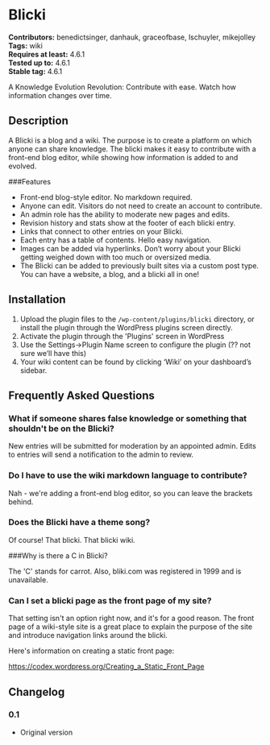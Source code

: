 # Blicki 
**Contributors:** benedictsinger, danhauk, graceofbase, lschuyler, mikejolley  
**Tags:** wiki  
**Requires at least:** 4.6.1  
**Tested up to:** 4.6.1  
**Stable tag:** 4.6.1  

A Knowledge Evolution Revolution: Contribute with ease. Watch how information changes over time.


## Description 

A Blicki is a blog and a wiki. The purpose is to create a platform on which anyone can share knowledge. The blicki makes it easy to contribute with a front-end blog editor, while showing how information is added to and evolved.


###Features

* Front-end blog-style editor. No markdown required.
* Anyone can edit. Visitors do not need to create an account to contribute.
* An admin role has the ability to moderate new pages and edits.
* Revision history and stats show at the footer of each blicki entry.
* Links that connect to other entries on your Blicki.
* Each entry has a table of contents. Hello easy navigation.
* Images can be added via hyperlinks. Don’t worry about your Blicki getting weighed down with too much or oversized media.
* The Blicki can be added to previously built sites via a custom post type. You can have a website, a blog, and a blicki all in one!




## Installation 

1. Upload the plugin files to the `/wp-content/plugins/blicki` directory, or install the plugin through the WordPress plugins screen directly.
2. Activate the plugin through the 'Plugins' screen in WordPress
3. Use the Settings->Plugin Name screen to configure the plugin (?? not sure we’ll have this)
4. Your wiki content can be found by clicking ‘Wiki’ on your dashboard’s sidebar.



## Frequently Asked Questions 


### What if someone shares false knowledge or something that shouldn't be on the Blicki? 

New entries will be submitted for moderation by an appointed admin. Edits to entries will send a notification to the admin to review.


### Do I have to use the wiki markdown language to contribute? 

Nah - we're adding a front-end blog editor, so you can leave the brackets behind.


### Does the Blicki have a theme song? 

Of course! That blicki. That blicki wiki.


###Why is there a C in Blicki?

The 'C' stands for carrot. Also, bliki.com was registered in 1999 and is unavailable. 


### Can I set a blicki page as the front page of my site?

That setting isn't an option right now, and it's for a good reason. The front page of a wiki-style site is a great place to explain the purpose of the site and introduce navigation links around the blicki.

Here's information on creating a static front page:

https://codex.wordpress.org/Creating_a_Static_Front_Page


## Changelog 


### 0.1 
* Original version
